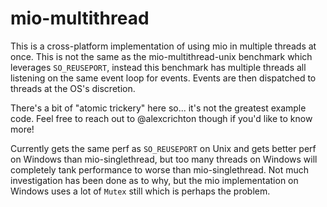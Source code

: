 # mio-multithread

This is a cross-platform implementation of using mio in multiple threads at
once. This is not the same as the mio-multithread-unix benchmark which leverages
`SO_REUSEPORT`, instead this benchmark has multiple threads all listening on the
same event loop for events. Events are then dispatched to threads at the OS's
discretion.

There's a bit of "atomic trickery" here so... it's not the greatest example
code. Feel free to reach out to @alexcrichton though if you'd like to know more!

Currently gets the same perf as `SO_REUSEPORT` on Unix and gets better perf on
Windows than mio-singlethread, but too many threads on Windows will completely
tank performance to worse than mio-singlethread. Not much investigation has been
done as to why, but the mio implementation on Windows uses a lot of `Mutex`
still which is perhaps the problem.
